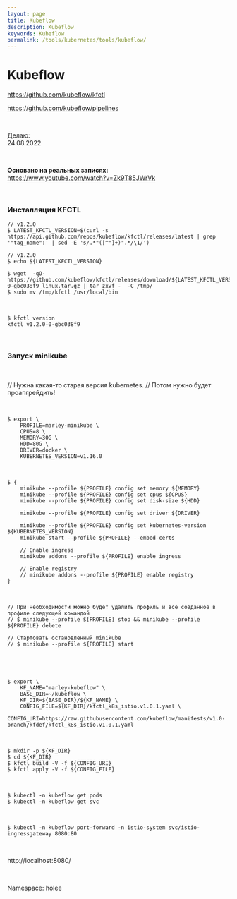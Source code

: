```yaml
---
layout: page
title: Kubeflow
description: Kubeflow
keywords: Kubeflow
permalink: /tools/kubernetes/tools/kubeflow/
---
```


# Kubeflow

https://github.com/kubeflow/kfctl

https://github.com/kubeflow/pipelines

<br/>

Делаю:  
24.08.2022

<br/>

**Основано на реальных записях:**  
https://www.youtube.com/watch?v=Zk9T85JWrVk

<br/>

### Инсталляция KFCTL

```
// v1.2.0
$ LATEST_KFCTL_VERSION=$(curl -s https://api.github.com/repos/kubeflow/kfctl/releases/latest | grep '"tag_name":' | sed -E 's/.*"([^"]+)".*/\1/')

// v1.2.0
$ echo ${LATEST_KFCTL_VERSION}

$ wget  -qO- https://github.com/kubeflow/kfctl/releases/download/${LATEST_KFCTL_VERSION}/kfctl_v1.2.0-0-gbc038f9_linux.tar.gz | tar zxvf -  -C /tmp/
$ sudo mv /tmp/kfctl /usr/local/bin
```

<br/>

```
$ kfctl version
kfctl v1.2.0-0-gbc038f9
```

<br/>

### Запуск minikube

<br/>

// Нужна какая-то старая версия kubernetes.
// Потом нужно будет проапгрейдить!

<br/>

```
$ export \
    PROFILE=marley-minikube \
    CPUS=8 \
    MEMORY=30G \
    HDD=80G \
    DRIVER=docker \
    KUBERNETES_VERSION=v1.16.0
```

<br/>

```
$ {
    minikube --profile ${PROFILE} config set memory ${MEMORY}
    minikube --profile ${PROFILE} config set cpus ${CPUS}
    minikube --profile ${PROFILE} config set disk-size ${HDD}

    minikube --profile ${PROFILE} config set driver ${DRIVER}

    minikube --profile ${PROFILE} config set kubernetes-version ${KUBERNETES_VERSION}
    minikube start --profile ${PROFILE} --embed-certs

    // Enable ingress
    minikube addons --profile ${PROFILE} enable ingress

    // Enable registry
    // minikube addons --profile ${PROFILE} enable registry
}
```

<br/>

    // При необходимости можно будет удалить профиль и все созданное в профиле следующей командой
    // $ minikube --profile ${PROFILE} stop && minikube --profile ${PROFILE} delete

    // Стартовать остановленный minikube
    // $ minikube --profile ${PROFILE} start

<br/>

<!--
https://github.com/kubeflow/manifests/blob/v1.0-branch/kfdef/kfctl_k8s_istio.yaml
-->

<br/>

###

```
$ export \
    KF_NAME="marley-kubeflow" \
    BASE_DIR=~/kubeflow \
    KF_DIR=${BASE_DIR}/${KF_NAME} \
    CONFIG_FILE=${KF_DIR}/kfctl_k8s_istio.v1.0.1.yaml \
    CONFIG_URI=https://raw.githubusercontent.com/kubeflow/manifests/v1.0-branch/kfdef/kfctl_k8s_istio.v1.0.1.yaml
```

<br/>

```
$ mkdir -p ${KF_DIR}
$ cd ${KF_DIR}
$ kfctl build -V -f ${CONFIG_URI}
$ kfctl apply -V -f ${CONFIG_FILE}
```

<br/>

```
$ kubectl -n kubeflow get pods
$ kubectl -n kubeflow get svc
```

<br/>

```
$ kubectl -n kubeflow port-forward -n istio-system svc/istio-ingressgateway 8080:80
```

<br/>

http://localhost:8080/

<br/>

Namespace: holee
